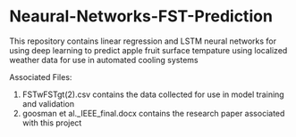 # Neaural-Networks-FST-Prediction
This repository contains linear regression and LSTM neural networks for using deep learning to predict apple fruit surface tempature using localized weather data for use in automated cooling systems

Associated Files:
1) FSTwFSTgt(2).csv contains the data collected for use in model training and validation
2) goosman et al._IEEE_final.docx contains the research paper associated with this project
